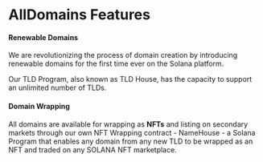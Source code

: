 # AllDomains Features

#### Renewable Domains

We are revolutionizing the process of domain creation by introducing renewable domains for the first time ever on the Solana platform.

Our TLD Program, also known as TLD House, has the capacity to support an unlimited number of TLDs.

#### Domain Wrapping

All domains are available for wrapping as **NFTs** and listing on secondary markets through our own NFT Wrapping contract - NameHouse - a Solana Program that enables any domain from any new TLD to be wrapped as an NFT and traded on any SOLANA NFT marketplace.
